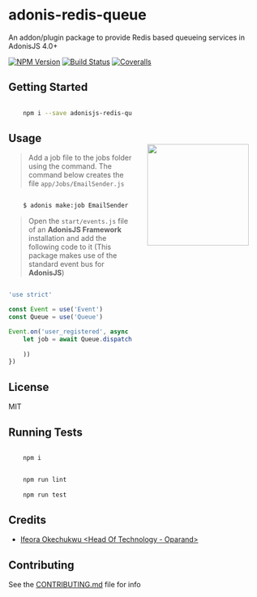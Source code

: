 # adonis-redis-queue
An addon/plugin package to provide Redis based queueing services in AdonisJS 4.0+

[![NPM Version][npm-image]][npm-url]
[![Build Status][travis-image]][travis-url]
[![Coveralls][coveralls-image]][coveralls-url]

<img src="http://res.cloudinary.com/adonisjs/image/upload/q_100/v1497112678/adonis-purple_pzkmzt.svg" width="200px" align="right" hspace="30px" vspace="140px">

## Getting Started
```bash

    npm i --save adonisjs-redis-queue

```

## Usage

>Add a job file to the jobs folder using the command. The command below creates the file `app/Jobs/EmailSender.js`

```bash

    $ adonis make:job EmailSender

```

>Open the `start/events.js` file of an **AdonisJS Framework** installation and add the following code to it (This package makes use of the standard event bus for **AdonisJS**)

```js

'use strict'

const Event = use('Event')
const Queue = use('Queue')

Event.on('user_registered', async () => {
    let job = await Queue.dispatch(new EmailSender(
    
    ))
})

```

## License

MIT

## Running Tests
```bash

    npm i

```

```bash

    npm run lint
    
    npm run test

```

## Credits

- [Ifeora Okechukwu <Head Of Technology - Oparand>](https://twitter.com/isocroft)

## Contributing

See the [CONTRIBUTING.md](https://github.com/stitchng/adonis-redis-queue/blob/master/CONTRIBUTING.md) file for info

[npm-image]: https://img.shields.io/npm/v/adonisjs-redis-queue.svg?style=flat-square
[npm-url]: https://npmjs.org/package/adonisjs-redis-queue

[travis-image]: https://img.shields.io/travis/stitchng/adonis-redis-queue/master.svg?style=flat-square
[travis-url]: https://travis-ci.org/stitchng/adonis-redis-queue

[coveralls-image]: https://img.shields.io/coveralls/stitchng/adonis-redis-queue/develop.svg?style=flat-square

[coveralls-url]: https://coveralls.io/github/stitchng/adonis-redis-queue
